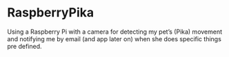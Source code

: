 # RaspberryPika
Using a Raspberry Pi with a camera for detecting my pet’s (Pika) movement and notifying me by email (and app later on) when she does specific things pre defined.
